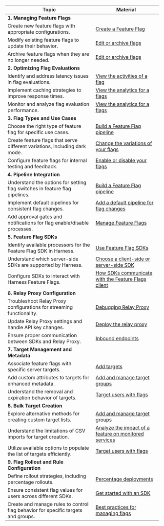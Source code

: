 |Topic                                                                            |Material                                                                                                                                                                            |
|---------------------------------------------------------------------------------|------------------------------------------------------------------------------------------------------------------------------------------------------------------------------------|
|**1. Managing Feature Flags**                                                      |                                                                                                                                                                                    |
|Create new feature flags with appropriate configurations.                        |[Create a Feature Flag](https://developer.harness.io/docs/feature-flags/ff-creating-flag/create-a-feature-flag)                                                                     |
|Modify existing feature flags to update their behavior.                          |[Edit or archive flags](https://developer.harness.io/docs/feature-flags/ff-creating-flag/edit-and-delete-a-feature-flag)                                                            |
|Archive feature flags when they are no longer needed.                            |[Edit or archive flags](https://developer.harness.io/docs/feature-flags/ff-creating-flag/edit-and-delete-a-feature-flag)                                                            |
|**2. Optimizing Flag Evaluations**                                                  |                                                                                                                                                                                    |
|Identify and address latency issues in flag evaluations.                         |[View the activities of a flag](https://developer.harness.io/docs/feature-flags/ff-data/view-activities-of-a-feature-flag)                                                          |
|Implement caching strategies to improve response times.                          |[View the analytics for a flags](https://developer.harness.io/docs/feature-flags/ff-data/view-metrics)                                                                              |
|Monitor and analyze flag evaluation performance.                                 |[View the analytics for a flags](https://developer.harness.io/docs/feature-flags/ff-data/view-metrics)                                                                              |
|**3. Flag Types and Use Cases**                                                   |                                                                                                                                                                                    |
|Choose the right type of feature flag for specific use cases.                    |[Build a Feature Flag pipeline](https://developer.harness.io/docs/feature-flags/ff-build-pipeline/build-feature-flag-pipeline/)                                                     |
|Create feature flags that serve different variations, including dark mode.       |[Change the variations of your flags](https://developer.harness.io/docs/feature-flags/ff-creating-flag/manage-variations)                                                           |
|Configure feature flags for internal testing and feedback.                       |[Enable or disable your flags](https://developer.harness.io/docs/feature-flags/ff-creating-flag/enable-or-disable-a-feature-flag)                                                   |
|**4. Pipeline Integration**                                                         |                                                                                                                                                                                    |
|Understand the options for setting flag switches in feature flag pipelines.      |[Build a Feature Flag pipeline](https://developer.harness.io/docs/feature-flags/ff-build-pipeline/build-feature-flag-pipeline/)                                                     |
|Implement default pipelines for consistent flag changes.                         |[Add a default pipeline for flag changes](https://developer.harness.io/docs/feature-flags/ff-build-pipeline/default-pipeline-ff)                                                    |
|Add approval gates and notifications for flag enable/disable processes.          |[Manage Feature Flags](https://developer.harness.io/docs/self-managed-enterprise-edition/self-managed-helm-based-install/manage-feature-flags/)                                     |
|**5. Feature Flag SDKs**                                                          |                                                                                                                                                                                    |
|Identify available processors for the Feature Flag SDK in Harness.               |[Use Feature Flag SDKs](https://developer.harness.io/docs/category/use-feature-flag-sdks)                                                                                           |
|Understand which server-side SDKs are supported by Harness.                      |[Choose a client-side or server-side SDK](https://developer.harness.io/docs/feature-flags/ff-sdks/sdk-overview/client-side-and-server-side-sdks)                                    |
|Configure SDKs to interact with Harness Feature Flags.                           |[How SDKs communicate with the Feature Flags client](https://developer.harness.io/docs/feature-flags/ff-sdks/sdk-overview/communication-sdks-harness-feature-flags)                 |
|**6. Relay Proxy Configuration**                                                  |                                                                                                                                                                                    |
|Troubleshoot Relay Proxy configurations for streaming functionality.             |[Debugging Relay Proxy](https://developer.harness.io/docs/feature-flags/relay-proxy/debugging)                                                                                      |
|Update Relay Proxy settings and handle API key changes.                          |[Deploy the relay proxy](https://developer.harness.io/docs/feature-flags/relay-proxy/deploy-relay-proxy)                                                                            |
|Ensure proper communication between SDKs and Relay Proxy.                        |[Inbound endpoints](https://developer.harness.io/docs/feature-flags/relay-proxy/inbound_endpoints)                                                                                  |
|**7. Target Management and Metadata**                                             |                                                                                                                                                                                    |
|Associate feature flags with specific server targets.                            |[Add targets](https://developer.harness.io/docs/feature-flags/ff-target-management/add-targets)                                                                                     |
|Add custom attributes to targets for enhanced metadata.                          |[Add and manage target groups](https://developer.harness.io/docs/feature-flags/ff-target-management/add-target-groups)                                                              |
|Understand the removal and expiration behavior of targets.                       |[Target users with flags](https://developer.harness.io/docs/feature-flags/ff-target-management/targeting-users-with-flags)                                                          |
|**8. Bulk Target Creation**                                                         |                                                                                                                                                                                    |
|Explore alternative methods for creating custom target lists.                    |[Add and manage target groups](https://developer.harness.io/docs/feature-flags/ff-target-management/add-target-groups)                                                              |
|Understand the limitations of CSV imports for target creation.                   |[Analyze the impact of a feature on monitored services](https://developer.harness.io/docs/feature-flags/get-started/overview/#analyze-the-impact-of-a-feature-on-monitored-services)|
|Utilize available options to populate the list of targets efficiently.           |[Target users with flags](https://developer.harness.io/docs/feature-flags/ff-target-management/targeting-users-with-flags)                                                          |
|**9. Flag Rollout and Rule Configuration**                                          |                                                                                                                                                                                    |
|Define rollout strategies, including percentage rollouts.                        |[Percentage deployments](https://developer.harness.io/docs/feature-flags/get-started/overview/#percentage-deployments)                                                              |
|Ensure consistent flag values for users across different SDKs.                   |[Get started with an SDK](https://developer.harness.io/docs/feature-flags/get-started/java-quickstart)                                                                              |
|Create and manage rules to control flag behavior for specific targets and groups.|[Best practices for managing flags](https://developer.harness.io/docs/feature-flags/get-started/feature-flag-best-practices)                                                        |

